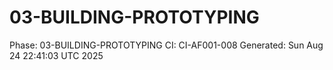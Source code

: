 # 03-BUILDING-PROTOTYPING
Phase: 03-BUILDING-PROTOTYPING
CI: CI-AF001-008
Generated: Sun Aug 24 22:41:03 UTC 2025
